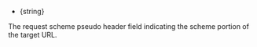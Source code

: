 <!-- YAML
added: v8.4.0
-->

* {string}

The request scheme pseudo header field indicating the scheme
portion of the target URL.

